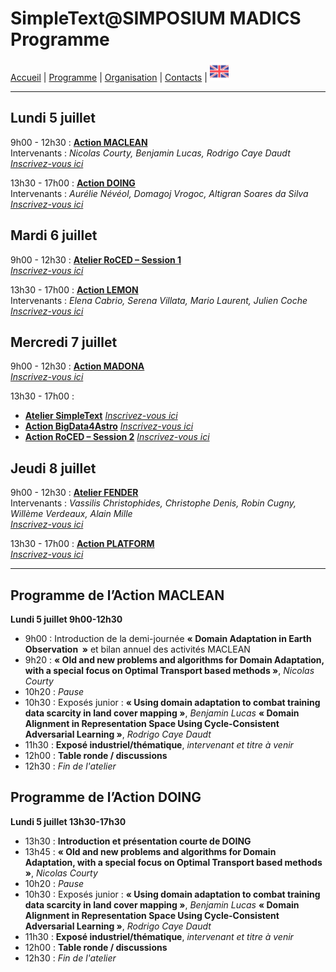 
# SimpleText@SIMPOSIUM MADICS Programme

[Accueil](https://simpletext-madics.github.io/2021/simposium-madics/fr) | [Programme](https://simpletext-madics.github.io/2021/simposium-madics/fr/program) | [Organisation](https://simpletext-madics.github.io/2021/simposium-madics/fr/organisation) | [Contacts](https://simpletext-madics.github.io/2021/simposium-madics/fr/contacts) | [<img src="../EN.png" width="30">](https://simpletext-madics.github.io/2021/simposium-madics/en/program)

---

## Lundi 5 juillet
9h00 - 12h30 : **[Action MACLEAN](https://www.madics.fr/actions/maclean/)**   
Intervenants : *Nicolas Courty, Benjamin Lucas, Rodrigo Caye Daudt*   
[*Inscrivez-vous ici*](https://www.madics.fr/manifestations/organisation/inscription/?manif=1617704707.3351&group=MACLEAN)

13h30 - 17h00 : **[Action DOING](https://www.madics.fr/actions/doing/)**   
Intervenants : *Aurélie Névéol, Domagoj Vrogoc, Altigran Soares da Silva*   
[*Inscrivez-vous ici*](https://www.madics.fr/manifestations/organisation/inscription/?manif=1617704707.3351&group=DOING)

## Mardi 6 juillet
9h00 - 12h30 : **[Atelier RoCED – Session 1](https://www.madics.fr/ateliers/roced/)**   
[*Inscrivez-vous ici*](https://www.madics.fr/manifestations/organisation/inscription/?manif=1617704707.3351&group=RoCED)

13h30 - 17h00 : **[Action LEMON](https://www.madics.fr/actions/lemon/)**   
Intervenants : *Elena Cabrio, Serena Villata, Mario Laurent, Julien Coche*   
[*Inscrivez-vous ici*](https://www.madics.fr/manifestations/organisation/inscription/?manif=1617704707.3351&group=LEMON)

## Mercredi 7 juillet
9h00 - 12h30 : **[Action MADONA](https://www.madics.fr/actions/madona/)**   
[*Inscrivez-vous ici*](https://www.madics.fr/manifestations/organisation/inscription/?manif=1617704707.3351&group=MADONA)

13h30 - 17h00 :
* **[Atelier SimpleText](https://www.madics.fr/ateliers/simpletext/)** [*Inscrivez-vous ici*](https://www.madics.fr/manifestations/organisation/inscription/?manif=1617704707.3351&group=SimpleText)
* **[Action BigData4Astro](https://www.madics.fr/actions/bigdata4astro/)** [*Inscrivez-vous ici*](https://www.madics.fr/manifestations/organisation/inscription/?manif=1617704707.3351&group=BigData4Astro)
* **[Action RoCED – Session 2](https://www.madics.fr/ateliers/RoCED/)** [*Inscrivez-vous ici*](https://www.madics.fr/manifestations/organisation/inscription/?manif=1617704707.3351&group=RoCED%202)

## Jeudi 8 juillet
9h00 - 12h30 : **[Atelier FENDER](https://www.madics.fr/ateliers/fender/)**   
Intervenants : *Vassilis Christophides, Christophe Denis, Robin Cugny, Willème Verdeaux, Alain Mille*   
[*Inscrivez-vous ici*](https://www.madics.fr/manifestations/organisation/inscription/?manif=1617704707.3351&group=FENDER)

13h30 - 17h00 : **[Action PLATFORM](https://www.madics.fr/actions/platform/)**   
[*Inscrivez-vous ici*](https://www.madics.fr/manifestations/organisation/inscription/?manif=1617704707.3351&group=PLATFORM)

---

## Programme de l’Action MACLEAN
**Lundi 5 juillet 9h00-12h30**  
* 9h00 : Introduction de la demi-journée **« Domain Adaptation in Earth Observation &nbsp;»** et bilan annuel des activités MACLEAN  
* 9h20 : **« Old and new problems and algorithms for Domain Adaptation, with a special focus on Optimal Transport based methods »**, *Nicolas Courty*  
* 10h20 : *Pause*  
* 10h30 : Exposés junior :
**« Using domain adaptation to combat training data scarcity in land cover mapping »**, *Benjamin Lucas*
**« Domain Alignment in Representation Space Using Cycle-Consistent Adversarial Learning »**, *Rodrigo Caye Daudt*  
* 11h30 : **Exposé industriel/thématique**, *intervenant et titre à venir*  
* 12h00 : **Table ronde / discussions**  
* 12h30 : *Fin de l'atelier*

## Programme de l’Action DOING
**Lundi 5 juillet 13h30-17h30**  
* 13h30 : **Introduction et présentation courte de DOING**  
* 13h45 : **« Old and new problems and algorithms for Domain Adaptation, with a special focus on Optimal Transport based methods »**, *Nicolas Courty*  
* 10h20 : *Pause*  
* 10h30 : Exposés junior :
**« Using domain adaptation to combat training data scarcity in land cover mapping »**, *Benjamin Lucas*
**« Domain Alignment in Representation Space Using Cycle-Consistent Adversarial Learning »**, *Rodrigo Caye Daudt*  
* 11h30 : **Exposé industriel/thématique**, *intervenant et titre à venir*  
* 12h00 : **Table ronde / discussions**  
* 12h30 : *Fin de l'atelier*

